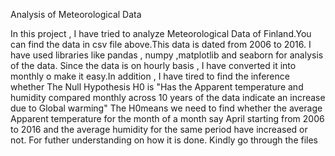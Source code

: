  Analysis of Meteorological Data
 
 In this project , I have tried to analyze Meteorological Data of Finland.You can find the data in csv file above.This data is dated from 2006 to 2016. 
 I have used libraries like pandas , numpy ,matplotlib and seaborn for analysis of the data.
 Since the data is on hourly basis , I have converted it into monthly o make it easy.In addition , I have tired to find the inference whether The Null Hypothesis H0 is "Has the Apparent temperature and humidity compared monthly
across 10 years of the data indicate an increase due to Global warming"
The H0means we need to find whether the average Apparent temperature for the
month of a month say April starting from 2006 to 2016 and the average humidity for
the same period have increased or not.
For futher understanding on how it is done. Kindly go through the files
